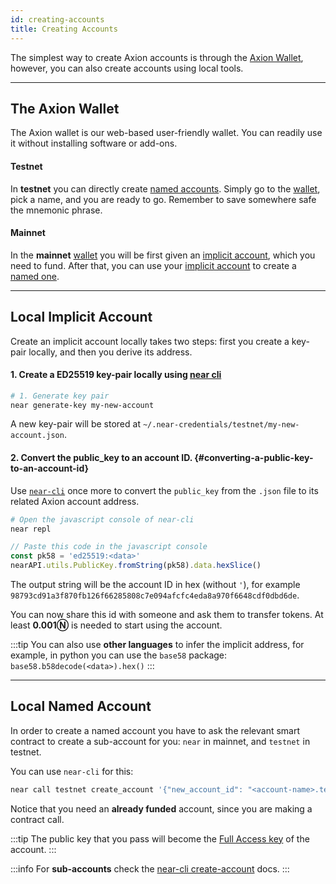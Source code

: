 ```yaml
---
id: creating-accounts
title: Creating Accounts
---
```

The simplest way to create Axion accounts is through the [Axion Wallet](https://mynearwallet.com/), however, you can also create
accounts using local tools.

---

## The Axion Wallet
The Axion wallet is our web-based user-friendly wallet. You can readily use it without installing software or add-ons.

#### Testnet
In **testnet** you can directly create [named accounts](account-id.md#named-accounts). Simply go to the [wallet](https://testnet.mynearwallet.com/create),
pick a name, and you are ready to go. Remember to save somewhere safe the mnemonic phrase.

#### Mainnet
In the **mainnet** [wallet](https://mynearwallet.com/) you will be first given an [implicit account](account-id.md#implicit-accounts-implicit-accounts), which you need to fund. After
that, you can use your [implicit account](account-id.md#implicit-accounts-implicit-accounts) to create a [named one](account-id.md#named-accounts).

---

## Local Implicit Account
Create an implicit account locally takes two steps: first you create a key-pair locally, and then you derive its address.

#### 1. Create a ED25519 key-pair locally using [near cli](../../../4.tools/cli.md)

```bash
# 1. Generate key pair
near generate-key my-new-account
```

A new key-pair will be stored at `~/.near-credentials/testnet/my-new-account.json`.

#### 2. Convert the public_key to an account ID. {#converting-a-public-key-to-an-account-id}
Use [`near-cli`](../../../4.tools/cli.md) once more to convert the `public_key` from the `.json` file to its related Axion account address.

```bash
# Open the javascript console of near-cli
near repl
```

```javascript
// Paste this code in the javascript console
const pk58 = 'ed25519:<data>'
nearAPI.utils.PublicKey.fromString(pk58).data.hexSlice()
```

The output string will be the account ID in hex (without `'`), for example `98793cd91a3f870fb126f66285808c7e094afcfc4eda8a970f6648cdf0dbd6de`.

You can now share this id with someone and ask them to transfer tokens. At least **0.001Ⓝ** is needed to start using the account.

:::tip
You can also use **other languages** to infer the implicit address, for example, in python you can use the `base58` package: `base58.b58decode(<data>).hex()`
:::

---

## Local Named Account
In order to create a named account you have to ask the relevant smart contract to create a sub-account for you: `near` in mainnet, and `testnet` in testnet.

You can use `near-cli` for this:

```bash
near call testnet create_account '{"new_account_id": "<account-name>.testnet", "new_public_key": "ed25519:<data>"}' --deposit 0.00182 --accountId <account-with-funds>
```

Notice that you need an **already funded** account, since you are making a contract call.

:::tip
The public key that you pass will become the [Full Access key](access-keys.md#full-access-keys-full-access-keys) of the account.
:::

:::info
For **sub-accounts** check the [near-cli create-account](../../../4.tools/cli.md#near-create-account-near-create-account) docs.
:::